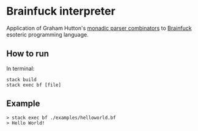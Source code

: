 # Brainfuck interpreter

Application of Graham Hutton's [monadic parser combinators](http://www.cs.nott.ac.uk/~pszgmh/monparsing.pdf) to [Brainfuck](https://en.wikipedia.org/wiki/Brainfuck) esoteric programming language. 

## How to run
In terminal:

```
stack build
stack exec bf [file]
```

## Example

```
> stack exec bf ./examples/helloworld.bf
> Hello World!
```
